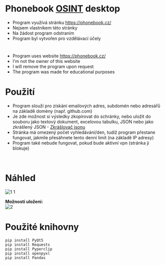 # Phonebook [OSINT](https://cs.wikipedia.org/wiki/Zpravodajstv%C3%AD_z_otev%C5%99en%C3%BDch_zdroj%C5%AF) desktop

- Program využívá stránku https://phonebook.cz/
- Nejsem vlastníkem této stránky
- Na žádost program odstraním
- Program byl vytvořen pro vzdělávací účely
#
- Program uses website https://phonebook.cz/
- I'm not the owner of this website
- I will remove the program upon request
- The program was made for educational purposes

# Použití

- Program slouží pro získání emailových adres, subdomén nebo adresářů na základě domény (např. github.com)
- Je zde možnost si výsledky zkopírovat do schránky, nebo uložit do souboru jako textový dokument, excelovou tabulku, JSON nebo jako zkrášlený JSON - [Zkrášlovač jsonu](https://github.com/RxiPland/Json-beautifier)
- Stránka má omezený počet vyhledávání/den, tudíž program přestane fungovat, jakmile přesáhnete tento denní limit (na základě IP adresy)
- Program také nebude fungovat, pokud bude aktivní vpn (stránka ji blokuje)
<br/>

# Náhled
![1 1](https://user-images.githubusercontent.com/82058894/177490636-09f99ba3-eef6-4ad1-8b31-9d0c1cbb9ab0.png)

**Možnosti uložení:**<br/>
![2](https://user-images.githubusercontent.com/82058894/177725961-ea62555f-2c23-4929-8662-5021a3f01cdc.png)

# Použité knihovny
```
pip install PyQt5
pip install Requests
pip install Pyperclip
pip install openpyxl
pip install Pandas

```
